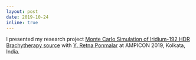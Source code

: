 ```yaml
---
layout: post
date: 2019-10-24
inline: true
---
```

I presented my research project [Monte Carlo Simulation of Iridium-192 HDR Brachytherapy source](#) with [Y. Retna Ponmalar](https://www.researchgate.net/profile/Y_Ponmalar) at AMPICON 2019, Kolkata, India.
